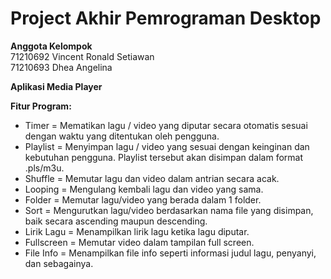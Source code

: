 # Project Akhir Pemrograman Desktop

<b>Anggota Kelompok </b> <br>
71210692 Vincent Ronald Setiawan <br>
71210693 Dhea Angelina <br>

<b>Aplikasi Media Player</b> <br>

<b>Fitur Program:</b>
* Timer = Mematikan lagu / video yang diputar secara otomatis sesuai dengan waktu yang ditentukan oleh pengguna.
* Playlist = Menyimpan lagu / video yang sesuai dengan keinginan dan kebutuhan pengguna. Playlist tersebut akan disimpan dalam format .pls/m3u.
* Shuffle = Memutar lagu dan video dalam antrian secara acak.
* Looping = Mengulang kembali lagu dan video yang sama.
* Folder = Memutar lagu/video yang berada dalam 1 folder.
* Sort = Mengurutkan lagu/video berdasarkan nama file yang disimpan, baik secara ascending maupun descending.
* Lirik Lagu = Menampilkan lirik lagu ketika lagu diputar.
* Fullscreen = Memutar video dalam tampilan full screen.
* File Info = Menampilkan file info seperti informasi judul lagu, penyanyi, dan sebagainya.
